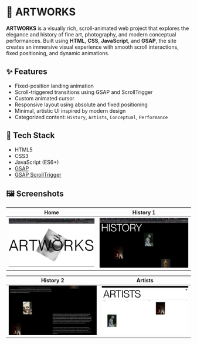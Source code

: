 # 🎨 ARTWORKS

**ARTWORKS** is a visually rich, scroll-animated web project that explores the elegance and history of fine art, photography, and modern conceptual performances. Built using **HTML**, **CSS**, **JavaScript**, and **GSAP**, the site creates an immersive visual experience with smooth scroll interactions, fixed positioning, and dynamic animations.

## ✨ Features

- Fixed-position landing animation
- Scroll-triggered transitions using GSAP and ScrollTrigger
- Custom animated cursor
- Responsive layout using absolute and fixed positioning
- Minimal, artistic UI inspired by modern design
- Categorized content: `History`, `Artists`, `Conceptual`, `Performance`

## 🧱 Tech Stack

- HTML5
- CSS3
- JavaScript (ES6+)
- [GSAP](https://greensock.com/gsap/)
- [GSAP ScrollTrigger](https://greensock.com/scrolltrigger/)

## 🖼️ Screenshots

| Home | History 1 |
|------|-----------|
| ![Home](./screenshots/home.png) | ![History1](./screenshots/history1.png) |

| History 2 | Artists |
|-----------|---------|
| ![History2](./screenshots/history2.png) | ![Artists](./screenshots/artists.png) |
